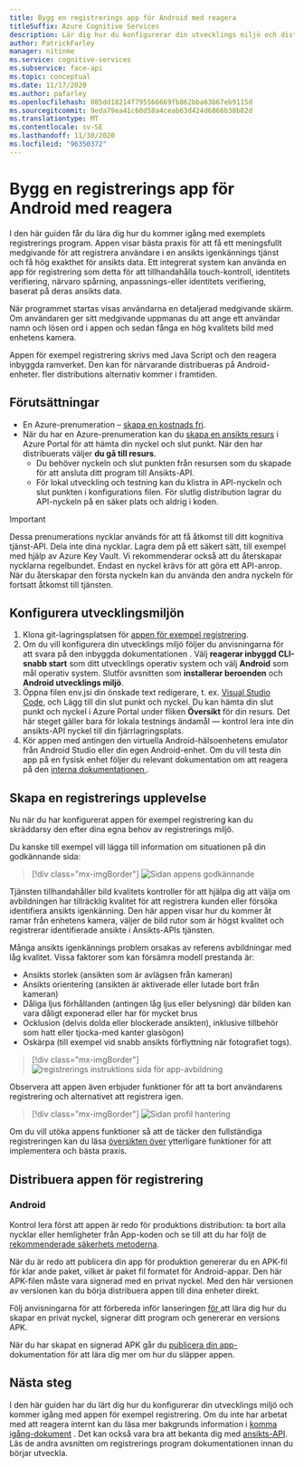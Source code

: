 ```yaml
---
title: Bygg en registrerings app för Android med reagera
titleSuffix: Azure Cognitive Services
description: Lär dig hur du konfigurerar din utvecklings miljö och distribuerar en app för ansikts registrering för att få tillåtelse från kunder.
author: PatrickFarley
manager: nitinme
ms.service: cognitive-services
ms.subservice: face-api
ms.topic: conceptual
ms.date: 11/17/2020
ms.author: pafarley
ms.openlocfilehash: 085dd18214f795566669fb862bba63b67eb9115d
ms.sourcegitcommit: 9eda79ea41c60d58a4ceab63d424d6866b38b82d
ms.translationtype: MT
ms.contentlocale: sv-SE
ms.lasthandoff: 11/30/2020
ms.locfileid: "96350372"
---
```

# <a name="build-an-enrollment-app-for-android-with-react"></a>Bygg en registrerings app för Android med reagera

I den här guiden får du lära dig hur du kommer igång med exemplets registrerings program. Appen visar bästa praxis för att få ett meningsfullt medgivande för att registrera användare i en ansikts igenkännings tjänst och få hög exakthet för ansikts data. Ett integrerat system kan använda en app för registrering som detta för att tillhandahålla touch-kontroll, identitets verifiering, närvaro spårning, anpassnings-eller identitets verifiering, baserat på deras ansikts data.

När programmet startas visas användarna en detaljerad medgivande skärm. Om användaren ger sitt medgivande uppmanas du att ange ett användar namn och lösen ord i appen och sedan fånga en hög kvalitets bild med enhetens kamera.

Appen för exempel registrering skrivs med Java Script och den reagera inbyggda ramverket. Den kan för närvarande distribueras på Android-enheter. fler distributions alternativ kommer i framtiden.

## <a name="prerequisites"></a>Förutsättningar 

* En Azure-prenumeration – [skapa en kostnads fri](https://azure.microsoft.com/free/cognitive-services/).  
* När du har en Azure-prenumeration kan du [skapa en ansikts resurs](https://portal.azure.com/#create/Microsoft.CognitiveServicesFace) i Azure Portal för att hämta din nyckel och slut punkt. När den har distribuerats väljer **du gå till resurs**.  
  * Du behöver nyckeln och slut punkten från resursen som du skapade för att ansluta ditt program till Ansikts-API.  
  * För lokal utveckling och testning kan du klistra in API-nyckeln och slut punkten i konfigurations filen. För slutlig distribution lagrar du API-nyckeln på en säker plats och aldrig i koden.  

> [!IMPORTANT]
> Dessa prenumerations nycklar används för att få åtkomst till ditt kognitiva tjänst-API. Dela inte dina nycklar. Lagra dem på ett säkert sätt, till exempel med hjälp av Azure Key Vault. Vi rekommenderar också att du återskapar nycklarna regelbundet. Endast en nyckel krävs för att göra ett API-anrop. När du återskapar den första nyckeln kan du använda den andra nyckeln för fortsatt åtkomst till tjänsten.

## <a name="set-up-the-development-environment"></a>Konfigurera utvecklingsmiljön

1. Klona git-lagringsplatsen för [appen för exempel registrering](https://github.com/azure-samples/cognitive-services-FaceAPIEnrollmentSample).
1. Om du vill konfigurera din utvecklings miljö följer du anvisningarna för att svara på den inbyggda dokumentationen <a href="https://reactnative.dev/docs/environment-setup"  title=" "  target="_blank"> <span class="docon docon-navigate-external x-hidden-focus"></span> </a> . Välj **reagerar inbyggd CLI-snabb start** som ditt utvecklings operativ system och välj **Android** som mål operativ system. Slutför avsnitten som **installerar beroenden** och **Android utvecklings miljö**.
1. Öppna filen env.jsi din önskade text redigerare, t. ex. [Visual Studio Code](https://code.visualstudio.com/), och Lägg till din slut punkt och nyckel. Du kan hämta din slut punkt och nyckel i Azure Portal under fliken **Översikt** för din resurs. Det här steget gäller bara för lokala testnings ändamål &mdash; kontrol lera inte din ansikts-API nyckel till din fjärrlagringsplats.
1. Kör appen med antingen den virtuella Android-hälsoenhetens emulator från Android Studio eller din egen Android-enhet. Om du vill testa din app på en fysisk enhet följer du relevant dokumentation om att reagera på den <a href="https://reactnative.dev/docs/running-on-device"  title=" "  target="_blank"> interna dokumentationen <span class="docon docon-navigate-external x-hidden-focus"></span> </a> .  


## <a name="create-an-enrollment-experience"></a>Skapa en registrerings upplevelse  

Nu när du har konfigurerat appen för exempel registrering kan du skräddarsy den efter dina egna behov av registrerings miljö.

Du kanske till exempel vill lägga till information om situationen på din godkännande sida:

> [!div class="mx-imgBorder"]
> ![Sidan appens godkännande](./media/enrollment-app/1-consent-1.jpg)

Tjänsten tillhandahåller bild kvalitets kontroller för att hjälpa dig att välja om avbildningen har tillräcklig kvalitet för att registrera kunden eller försöka identifiera ansikts igenkänning. Den här appen visar hur du kommer åt ramar från enhetens kamera, väljer de bild rutor som är högst kvalitet och registrerar identifierade ansikte i Ansikts-APIs tjänsten. 

Många ansikts igenkännings problem orsakas av referens avbildningar med låg kvalitet. Vissa faktorer som kan försämra modell prestanda är:
* Ansikts storlek (ansikten som är avlägsen från kameran)
* Ansikts orientering (ansikten är aktiverade eller lutade bort från kameran)
* Dåliga ljus förhållanden (antingen låg ljus eller belysning) där bilden kan vara dåligt exponerad eller har för mycket brus
* Ocklusion (delvis dolda eller blockerade ansikten), inklusive tillbehör som hatt eller tjocka-med kanter glasögon)
* Oskärpa (till exempel vid snabb ansikts förflyttning när fotografiet togs). 

> [!div class="mx-imgBorder"]
> ![registrerings instruktions sida för app-avbildning](./media/enrollment-app/4-instruction.jpg)

Observera att appen även erbjuder funktioner för att ta bort användarens registrering och alternativet att registrera igen.

> [!div class="mx-imgBorder"]
> ![Sidan profil hantering](./media/enrollment-app/10-manage-2.jpg)

Om du vill utöka appens funktioner så att de täcker den fullständiga registreringen kan du läsa [översikten över](enrollment-overview.md) ytterligare funktioner för att implementera och bästa praxis.

## <a name="deploy-the-enrollment-app"></a>Distribuera appen för registrering

### <a name="android"></a>Android

Kontrol lera först att appen är redo för produktions distribution: ta bort alla nycklar eller hemligheter från App-koden och se till att du har följt de [rekommenderade säkerhets metoderna](../cognitive-services-security.md?tabs=command-line%2ccsharp).

När du är redo att publicera din app för produktion genererar du en APK-fil för klar ande paket, vilket är paket fil formatet för Android-appar. Den här APK-filen måste vara signerad med en privat nyckel. Med den här versionen av versionen kan du börja distribuera appen till dina enheter direkt. 

Följ anvisningarna för att förbereda inför lanseringen <a href="https://developer.android.com/studio/publish/preparing#publishing-build"  title=" "  target="_blank"> för <span class="docon docon-navigate-external x-hidden-focus"></span> </a> att lära dig hur du skapar en privat nyckel, signerar ditt program och genererar en versions APK.  

När du har skapat en signerad APK går du <a href="https://developer.android.com/studio/publish"  title=" till publicera appen "  target="_blank"> publicera din app- <span class="docon docon-navigate-external x-hidden-focus"></span> </a> dokumentation för att lära dig mer om hur du släpper appen.

## <a name="next-steps"></a>Nästa steg  

I den här guiden har du lärt dig hur du konfigurerar din utvecklings miljö och kommer igång med appen för exempel registrering. Om du inte har arbetat med att reagera internt kan du läsa mer bakgrunds information i [komma igång-dokument](https://reactnative.dev/docs/getting-started) . Det kan också vara bra att bekanta dig med [ansikts-API](Overview.md). Läs de andra avsnitten om registrerings program dokumentationen innan du börjar utveckla.